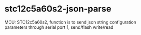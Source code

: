 # stc12c5a60s2-json-parse
MCU: STC12c5a60s2, function is to send json string configuration parameters through serial port 1, send/flash write/read
